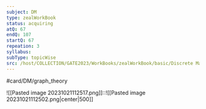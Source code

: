 ```yaml
---
subject: DM
type: zealWorkBook
status: acquiring
atQ: 67
endQ: 107
startQ: 67
repeation: 3
syllabus: 
subType: topicWise
src: /host/COLLECTION/GATE2023/WorkBooks/zealWorkBook/basic/Discrete Mathematics/Solutions Topic wise/Graph Theory/Random about Numbers and Path .pdf
---
```

#card/DM/graph_theory

![[Pasted image 20231021112517.png]]::![[Pasted image 20231021112502.png|center|500]] <!--SR:!2023-11-04,10,270-->

